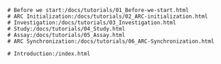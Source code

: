 ---
---

```ARC Commander Wiki
# Before we start:/docs/tutorials/01_Before-we-start.html
# ARC Initialization:/docs/tutorials/02_ARC-initialization.html
# Investigation:/docs/tutorials/03_Investigation.html
# Study:/docs/tutorials/04_Study.html
# Assay:/docs/tutorials/05_Assay.html
# ARC Synchronization:/docs/tutorials/06_ARC-Synchronization.html
```

```Back to knowledgebase
# Introduction:/index.html
```
